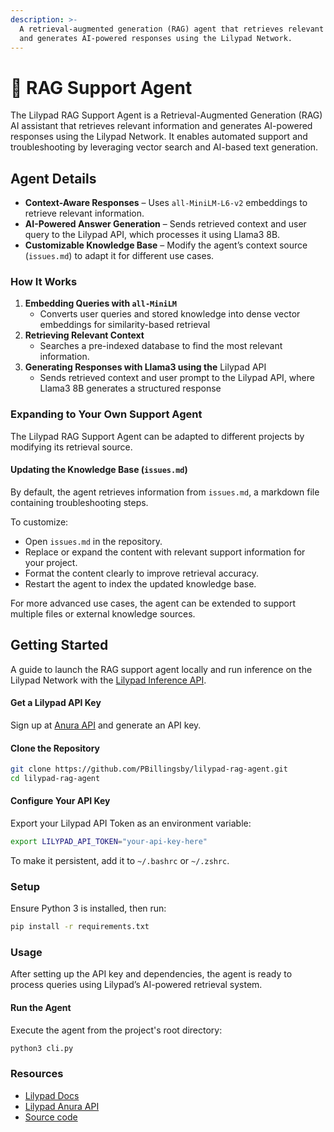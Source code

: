 ```yaml
---
description: >-
  A retrieval-augmented generation (RAG) agent that retrieves relevant context
  and generates AI-powered responses using the Lilypad Network.
---
```


# 🧠 RAG Support Agent

The Lilypad RAG Support Agent is a Retrieval-Augmented Generation (RAG) AI assistant that retrieves relevant information and generates AI-powered responses using the Lilypad Network. It enables automated support and troubleshooting by leveraging vector search and AI-based text generation.

## **Agent Details**

* **Context-Aware Responses** – Uses `all-MiniLM-L6-v2` embeddings to retrieve relevant information.
* **AI-Powered Answer Generation** – Sends retrieved context and user query to the Lilypad API, which processes it using Llama3 8B.
* **Customizable Knowledge Base** – Modify the agent’s context source (`issues.md`) to adapt it for different use cases.

### **How It Works**

1. **Embedding Queries with `all-MiniLM`**
   * Converts user queries and stored knowledge into dense vector embeddings for similarity-based retrieval
2. **Retrieving Relevant Context**
   * Searches a pre-indexed database to find the most relevant information.
3. **Generating Responses with Llama3 using the** Lilypad API
   * Sends retrieved context and user prompt to the Lilypad API, where Llama3 8B generates a structured response

### **Expanding to Your Own Support Agent**

The Lilypad RAG Support Agent can be adapted to different projects by modifying its retrieval source.

#### **Updating the Knowledge Base (`issues.md`)**

By default, the agent retrieves information from `issues.md`, a markdown file containing troubleshooting steps.

To customize:

* Open `issues.md` in the repository.
* Replace or expand the content with relevant support information for your project.
* Format the content clearly to improve retrieval accuracy.
* Restart the agent to index the updated knowledge base.

For more advanced use cases, the agent can be extended to support multiple files or external knowledge sources.

## **Getting Started**

A guide to launch the RAG support agent locally and run inference on the Lilypad Network with the [Lilypad Inference API](https://github.com/Lilypad-Tech/HubSpot-LinkedIn-AgentSync).

#### **Get a Lilypad API Key**

Sign up at [Anura API](https://anura.lilypad.tech) and generate an API key.

#### **Clone the Repository**

```sh
git clone https://github.com/PBillingsby/lilypad-rag-agent.git
cd lilypad-rag-agent
```

#### **Configure Your API Key**

Export your Lilypad API Token as an environment variable:

```sh
export LILYPAD_API_TOKEN="your-api-key-here"
```

To make it persistent, add it to `~/.bashrc` or `~/.zshrc`.

### **Setup**

Ensure Python 3 is installed, then run:

```sh
pip install -r requirements.txt
```

### Usage

After setting up the API key and dependencies, the agent is ready to process queries using Lilypad’s AI-powered retrieval system.

#### **Run the Agent**

Execute the agent from the project's root directory:

```sh
python3 cli.py
```

### **Resources**

* [Lilypad Docs](https://docs.lilypad.tech)
* [Lilypad Anura API](https://anura.lilypad.tech/)
* [Source code](https://github.com/PBillingsby/lilypad-rag-agent)
